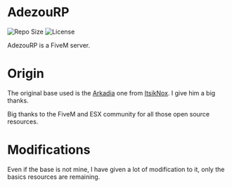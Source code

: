 # AdezouRP
![Repo Size](https://img.shields.io/github/repo-size/avan0x/adezourp?logo=github)
![License](https://img.shields.io/github/license/avan0x/adezourp?logo=github)

AdezouRP is a FiveM server.

# Origin

The original base used is the [Arkadia](https://github.com/ItsikNox/FiveM-Arkadia_) one from [ItsikNox](https://github.com/ItsikNox). I give him a big thanks.

Big thanks to the FiveM and ESX community for all those open source resources.

# Modifications

Even if the base is not mine, I have given a lot of modification to it, only the basics resources are remaining.
